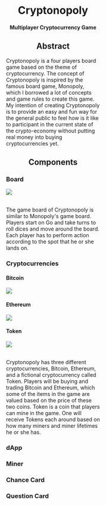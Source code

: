 <div style="text-align:center;">
<h1>Cryptonopoly</h1>
<h4>Multiplayer Cryptocurrency Game<h4>
</div>

<div>
<div style="width: 50%;
margin: 0 auto;">
<h2 style="text-align:center;">Abstract</h2>

<p>Cryptonopoly is a four players board game based on the theme of cryptocurrency. The concept of Cryptonopoly is inspired by the famous board game, Monopoly, which I borrowed a lot of concepts and game rules to create this game. My intention of creating Cryptonopoly is to provide an easy and fun way for the general public to feel how is it like to participant in the current state of the crypto-economy without putting real money into buying cryptocurrencies yet. </p>
<h2 style="text-align:center;">Components</h2>

<h3>Board</h3>
<img src="https://raw.githubusercontent.com/jimmyadg/Cryptonopoly/master/photos/digital/board.png"/>
<br><br>
<p>The game board of Cryptonopoly is similar to Monopoly's game board. Players start on Go and take turns to roll dices and move around the board. Each player has to perform action according to the spot that he or she lands on.</p>

<h3>Cryptocurrencies</h3>
<h4>Bitcoin</h4>
<img src="https://raw.githubusercontent.com/jimmyadg/Cryptonopoly/master/photos/digital/bitcoin.png" width:"50%"/>

<h4>Ethereum</h4>
<img src="https://raw.githubusercontent.com/jimmyadg/Cryptonopoly/master/photos/digital/ethereum.png" width:"50%"/>

<h4>Token</h4>
<img src="https://raw.githubusercontent.com/jimmyadg/Cryptonopoly/master/photos/digital/token.png" width:"50%"/>
<br><br>

Cryptonopoly has three different cryptocurrencies, Bitcoin, Ethereum, and a fictional cryptocurrency called Token. Players will be buying and trading Bitcoin and Ethereum, which some of the items in the game are valued based on the price of these two coins. Token is a coin that players can mine in the game. One will receive Tokens each around based on how many miners and miner lifetimes he or she has.


<h3>dApp</h3>

<h3>Miner</h3>

<h3>Chance Card</h3>

<h3>Question Card</h3>

</div>
</div>
